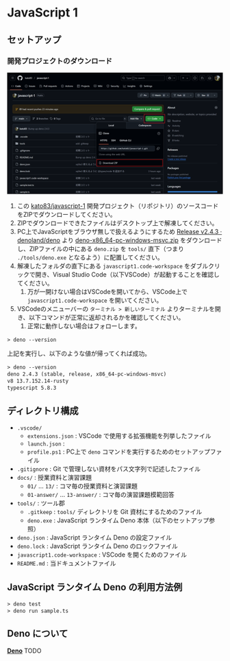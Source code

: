 # JavaScript 1

## セットアップ

### 開発プロジェクトのダウンロード

![](./_img/01.png)

1. この [kato83/javascript-1](https://github.com/kato83/javascript-1/tree/main) 開発プロジェクト（リポジトリ）のソースコードをZIPでダウンロードしてください。
2. ZIPでダウンロードできたファイルはデスクトップ上で解凍してください。
3. PC上でJavaScriptをブラウザ無しで扱えるようにするため [Release v2.4.3 · denoland/deno](https://github.com/denoland/deno/releases/tag/v2.4.3) より [deno-x86_64-pc-windows-msvc.zip](https://github.com/denoland/deno/releases/download/v2.4.3/deno-x86_64-pc-windows-msvc.zip) をダウンロードし、ZIPファイルの中にある `deno.zip` を `tools/` 直下（つまり `./tools/deno.exe` となるよう）に配置してください。
4. 解凍したフォルダの直下にある `javascript1.code-workspace` をダブルクリックで開き、Visual Studio Code（以下VSCode）が起動することを確認してください。
    1. 万が一開けない場合はVSCodeを開いてから、VSCode上で `javascript1.code-workspace` を開いてください。
5. VSCodeのメニューバーの `ターミナル > 新しいターミナル` よりターミナルを開き、以下コマンドが正常に返却されるかを確認してください。
    1. 正常に動作しない場合はフォローします。

```
> deno --version
```

上記を実行し、以下のような値が帰ってくれば成功。

```
> deno --version
deno 2.4.3 (stable, release, x86_64-pc-windows-msvc)
v8 13.7.152.14-rusty
typescript 5.8.3
```

## ディレクトリ構成

- `.vscode/`
  - `extensions.json` : VSCode で使用する拡張機能を列挙したファイル
  - `launch.json` : 
  - `profile.ps1` : PC上で `deno` コマンドを実行するためのセットアップファイル
- `.gitignore` : Git で管理しない資材をパス文字列で記述したファイル
- `docs/` : 授業資料と演習課題
  - `01/` ... `13/` : コマ毎の授業資料と演習課題
  - `01-answer/` ... `13-answer/` : コマ毎の演習課題模範回答
- `tools/` : ツール郡
  - `.gitkeep` : `tools/` ディレクトリを Git 資材にするためのファイル
  - `deno.exe` : JavaScript ランタイム Deno 本体（以下のセットアップ参照）
- `deno.json` : JavaScript ランタイム Deno の設定ファイル
- `deno.lock` : JavaScript ランタイム Deno のロックファイル
- `javascript1.code-workspace` : VSCode を開くためのファイル
- `README.md` : 当ドキュメントファイル

## JavaScript ランタイム Deno の利用方法例

```
> deno test
> deno run sample.ts
```

## Deno について

**[Deno](https://github.com/denoland/deno)** TODO

